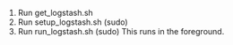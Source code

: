 1. Run get_logstash.sh
2. Run setup_logstash.sh (sudo)
3. Run run_logstash.sh (sudo) This runs in the foreground.
